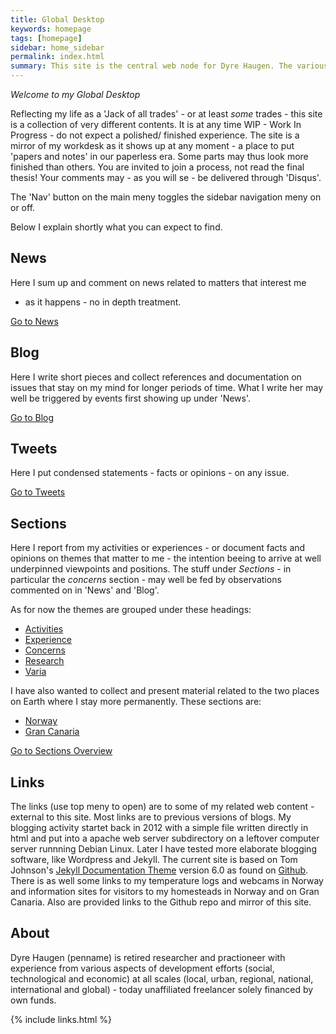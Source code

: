 ```yaml
---
title: Global Desktop
keywords: homepage
tags: [homepage]
sidebar: home_sidebar
permalink: index.html
summary: This site is the central web node for Dyre Haugen. The various 'Sections' includes documents collected here, while 'Links' point to material external to this site. There are as well News, Blog and Tweets.  
---
```



*Welcome to my Global Desktop*

Reflecting my life as a 'Jack of all trades' - or at least *some* trades -
this site is a collection of very different contents.
It is at any time WIP - Work In Progress - do not expect a polished/
finished experience. The site is a mirror of my workdesk as it shows
up at any moment - a place to put 'papers and notes' in our paperless era.
Some parts may thus look more finished than others.
You are invited to join a process, not read the final thesis!
Your comments may - as you will se - be delivered through 'Disqus'.

The 'Nav' button on the main meny toggles the sidebar navigation
meny on or off. 

Below I explain shortly what you can expect to find.

## News

Here I sum up and comment on news related to matters that interest me
- as it happens - no in depth treatment.

[Go to News](/news.html)

## Blog

Here I write short pieces and collect references and documentation
on issues that stay on my mind for longer periods of time.
What I write her may well be triggered by events first showing
up under 'News'.

[Go to Blog](/blog.html)

## Tweets

Here I put condensed statements - facts or opinions - on any issue.

[Go to Tweets](/tweets.html)

## Sections

Here I report from my activities or experiences - or
document facts and  opinions on themes that matter to me - the
intention beeing to arrive at well underpinned viewpoints and
positions. The stuff under *Sections* - in particular the
*concerns* section - may well be fed by observations commented
on in 'News' and 'Blog'.

As for now the themes are grouped under these headings:

* [Activities](act_intro.html)
* [Experience](exp_intro.html)
* [Concerns](cnc_intro.html)
* [Research](res_intro.html)
* [Varia](var_intro.html)

I have also wanted to collect and present material related to
the two places on Earth where I stay more permanently.
These sections are:

* [Norway](nor_intro.html)
* [Gran Canaria](grc_intro.html)

[Go to Sections Overview](/sec_intro.html)

## Links 

The links (use top meny to open) are to some of my related web content -
external to this site.
Most links are to previous versions of blogs.
My blogging activity startet back in 2012 with a simple file
written directly in html and put into a apache web server subdirectory
on a leftover computer server runnning Debian Linux.
Later I have tested more elaborate blogging software, like Wordpress
and Jekyll. The current site is based on Tom Johnson's
[Jekyll Documentation Theme](http://idratherbewriting.com/documentation-theme-jekyll/index.html) version 6.0 as found on
[Github](https://github.com/tomjoht/documentation-theme-jekyll).
There is as well some links to my temperature logs and webcams in Norway
and information sites for visitors to my homesteads in Norway and on
Gran Canaria.
Also are provided links to the Github repo and mirror of this site.

## About

Dyre Haugen (penname) is retired researcher and practioneer with
experience from various aspects of development efforts
(social, technological and economic)
at all scales (local, urban, regional, national, international and
global) - today unaffiliated freelancer solely financed by own funds.

{% include links.html %}
